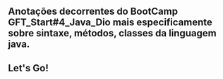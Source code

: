 ## Anotações decorrentes do BootCamp GFT_Start#4_Java_Dio mais especificamente sobre sintaxe, métodos, classes da linguagem java.

## Let's Go!
